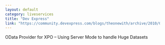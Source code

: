 ```yaml
---
layout: default
category: liveservices
title: "Dev Express"
link: "https://community.devexpress.com/blogs/theonewith/archive/2010/08/16/odata-provider-for-xpo-server-mode.aspx"
---
```

OData Provider for XPO – Using Server Mode to handle Huge Datasets
